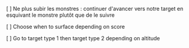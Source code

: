 [ ] Ne plus subir les monstres : continuer d'avancer vers notre target en esquivant le monstre plutôt que de le suivre

[ ] Choose when to surface depending on score

[ ] Go to target type 1 then target type 2 depending on altitude